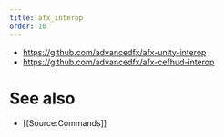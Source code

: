 ```yaml
---
title: afx_interop
order: 10
---
```


- https://github.com/advancedfx/afx-unity-interop
- https://github.com/advancedfx/afx-cefhud-interop

# See also

- [[Source:Commands]]